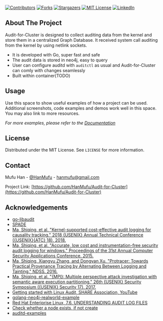 <!--
*** Thanks for checking out the Best-README-Template. If you have a suggestion
*** that would make this better, please fork the repo and create a pull request
*** or simply open an issue with the tag "enhancement".
*** Thanks again! Now go create something AMAZING! :D
-->



<!-- PROJECT SHIELDS -->
<!--
*** I'm using markdown "reference style" links for readability.
*** Reference links are enclosed in brackets [ ] instead of parentheses ( ).
*** See the bottom of this document for the declaration of the reference variables
*** for contributors-url, forks-url, etc. This is an optional, concise syntax you may use.
*** https://www.markdownguide.org/basic-syntax/#reference-style-links
-->
[![Contributors][contributors-shield]][contributors-url]
[![Forks][forks-shield]][forks-url]
[![Stargazers][stars-shield]][stars-url]
[![MIT License][license-shield]][license-url]
[![LinkedIn][linkedin-shield]][linkedin-url]



<!-- ABOUT THE PROJECT -->
## About The Project

Audit-for-Cluster is designed to collect auditing data from the kernel and store them in a centralized Graph Database. It received system call auditing from the kernel by using netlink sockets. 

* It is developed with Go, super fast and safe
* The audit data is stored in neo4j, easy to query
* User can configure auditd with ```auditctl``` as usual and Audit-for-Cluster can comly with changes seamlessly
* Built within container(TODO)

<!-- USAGE EXAMPLES -->
## Usage

Use this space to show useful examples of how a project can be used. Additional screenshots, code examples and demos work well in this space. You may also link to more resources.

_For more examples, please refer to the [Documentation](https://example.com)_



<!-- LICENSE -->
## License

Distributed under the MIT License. See `LICENSE` for more information.



<!-- CONTACT -->
## Contact

Mufu Han - [@HanMufu](https://twitter.com/HanMufu) - hanmufu@gmail.com

Project Link: [https://github.com/HanMufu/Audit-for-Cluster](https://github.com/HanMufu/Audit-for-Cluster)



<!-- ACKNOWLEDGEMENTS -->
## Acknowledgements
* [go-libaudit](https://github.com/elastic/go-libaudit)
* [SPADE](https://github.com/ashish-gehani/SPADE)
* [Ma, Shiqing, et al. "Kernel-supported cost-effective audit logging for causality tracking." 2018 {USENIX} Annual Technical Conference ({USENIX}{ATC} 18). 2018.](https://www.usenix.org/conference/atc18/presentation/ma-shiqing)
* [Ma, Shiqing, et al. "Accurate, low cost and instrumentation-free security audit logging for windows." Proceedings of the 31st Annual Computer Security Applications Conference. 2015.](https://dl.acm.org/doi/abs/10.1145/2818000.2818039)
* [Ma, Shiqing, Xiangyu Zhang, and Dongyan Xu. "Protracer: Towards Practical Provenance Tracing by Alternating Between Logging and Tainting." NDSS. 2016.](https://www.ndss-symposium.org/wp-content/uploads/2017/09/protracer-towards-practical-provenance-tracing-alternating-logging-tainting.pdf)
* [Ma, Shiqing, et al. "{MPI}: Multiple perspective attack investigation with semantic aware execution partitioning." 26th {USENIX} Security Symposium ({USENIX} Security 17). 2017.](https://www.usenix.org/conference/usenixsecurity17/technical-sessions/presentation/ma)
* [Getting started with Linux Audit, SHARE Association, YouTube](https://youtu.be/-BkUGPf0PeQ)
* [golang-neo4j-realworld-example](https://github.com/neo4j-examples/golang-neo4j-realworld-example)
* [Red Hat Enteriprise Linux, 7.6. UNDERSTANDING AUDIT LOG FILES](https://access.redhat.com/documentation/en-us/red_hat_enterprise_linux/6/html/security_guide/sec-understanding_audit_log_files)
* [Check whether a node exists, if not create](https://stackoverflow.com/questions/24015854/check-whether-a-node-exists-if-not-create)
* [auditd-examples](https://github.com/EricGershman/auditd-examples)





<!-- MARKDOWN LINKS & IMAGES -->
<!-- https://www.markdownguide.org/basic-syntax/#reference-style-links -->
[contributors-shield]: https://img.shields.io/github/contributors/HanMufu/Audit-for-Cluster.svg?style=for-the-badge
[contributors-url]: https://github.com/HanMufu/Audit-for-Cluster/graphs/contributors
[forks-shield]: https://img.shields.io/github/forks/HanMufu/Audit-for-Cluster.svg?style=for-the-badge
[forks-url]: https://github.com/HanMufu/Audit-for-Cluster/network/members
[stars-shield]: https://img.shields.io/github/stars/HanMufu/Audit-for-Cluster.svg?style=for-the-badge
[stars-url]: https://github.com/HanMufu/Audit-for-Cluster/stargazers
[license-shield]: https://img.shields.io/github/license/HanMufu/Audit-for-Cluster.svg?style=for-the-badge
[license-url]: https://github.com/HanMufu/Audit-for-Cluster/blob/main/LICENSE
[linkedin-shield]: https://img.shields.io/badge/-LinkedIn-black.svg?style=for-the-badge&logo=linkedin&colorB=555
[linkedin-url]: https://www.linkedin.com/in/mufuhan/
